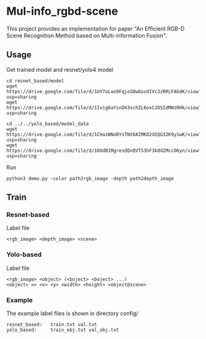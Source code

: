 # Mul-info_rgbd-scene

This project provides an implementation for paper "An Efﬁcient RGB-D Scene Recognition Method based on Multi-information Fusion".

## Usage

Get trained model and resnet/yolo4 model
```
cd resnet_based/model
wget https://drive.google.com/file/d/1UY7oLao9FqjoSDwOosdIVc3zRRLFAkdK/view?usp=sharing
wget https://drive.google.com/file/d/1Ivig6aYinOX3schZL6oxCJOSIdMWzRHk/view?usp=sharing

cd ../../yolo_based/model_data
wget https://drive.google.com/file/d/1CHazWNoRYsTNt6AIMKO2dIQG32K9y1wK/view?usp=sharing
wget https://drive.google.com/file/d/1OXdB1MgresQQvQVTS3hF3k0d2MccO6yn/view?usp=sharing
```

Run
```
python3 demo.py -color path2rgb_image -depth path2depth_image
```

## Train

### Resnet-based
Label file
```
<rgb_image> <depth_image> <scene>
```

### Yolo-based
Label file
```
<rgb_image> <object> (<boject> <boject> ...)
<object> => <x> <y> <width> <height> <object@scene>
```

### Example
The example label files is shown in directory config/
```
resnet_based:   train.txt val.txt
yolo_based:     train_obj.txt val_obj.txt
```







